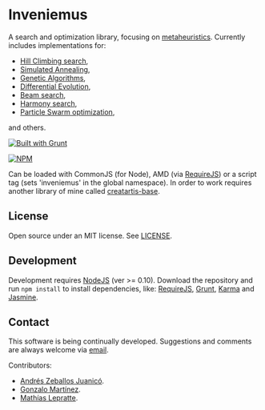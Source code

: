 ﻿Inveniemus
==========

A search and optimization library, focusing on [metaheuristics](http://en.wikipedia.org/wiki/Metaheuristic). Currently includes implementations for: 

+ [Hill Climbing search](http://en.wikipedia.org/wiki/Hill_climbing), 
+ [Simulated Annealing](http://en.wikipedia.org/wiki/Simulated_annealing),
+ [Genetic Algorithms](http://en.wikipedia.org/wiki/Genetic_algorithm),
+ [Differential Evolution](http://en.wikipedia.org/wiki/Differential_evolution),
+ [Beam search](http://en.wikipedia.org/wiki/Beam_search),
+ [Harmony search](http://en.wikipedia.org/wiki/Harmony_search),
+ [Particle Swarm optimization](http://en.wikipedia.org/wiki/Particle_swarm_optimization),

and others.

[![Built with Grunt](https://cdn.gruntjs.com/builtwith.png)](http://gruntjs.com/)

[![NPM](https://nodei.co/npm/inveniemus.png)](https://www.npmjs.com/package/inveniemus)

Can be loaded with CommonJS (for Node), AMD (via [RequireJS](http://requirejs.org/)) or a script tag (sets 'inveniemus' in the global namespace). In order to work requires another library of mine called [creatartis-base](https://github.com/LeonardoVal/creatartis-base.js).

## License

Open source under an MIT license. See [LICENSE](LICENSE.md).

## Development

Development requires [NodeJS](http://nodejs.org/) (ver >= 0.10). Download the repository and run `npm install` to install dependencies, like: [RequireJS](http://requirejs.org/), [Grunt](http://gruntjs.com/), [Karma](http://karma-runner.github.io/) and [Jasmine](http://jasmine.github.io/).

## Contact

This software is being continually developed. Suggestions and comments are always welcome via [email](mailto:leonardo.val@creatartis.com).

Contributors:

* [Andrés Zeballos Juanicó](mailto:andreszeballosjuanico@gmail.com).
* [Gonzalo Martínez](gonzalo.martinez@live.com).
* [Mathías Lepratte](mlepratte3108@hotmail.com).